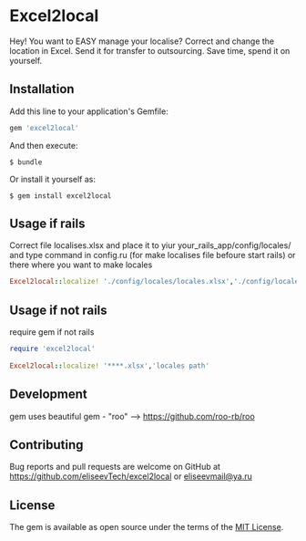 # Excel2local
Hey! You want to EASY manage your localise?
Correct and change the location in Excel. Send it for transfer to outsourcing. Save time, spend it on yourself.

## Installation

Add this line to your application's Gemfile:
```ruby
gem 'excel2local'
```

And then execute:

    $ bundle

Or install it yourself as:

    $ gem install excel2local

## Usage if rails
Correct file localises.xlsx and place it to yiur your_rails_app/config/locales/
and type command in config.ru (for make localises file befoure start rails) or there where you want to make locales
```ruby
Excel2local::localize! './config/locales/locales.xlsx','./config/locales'
```

## Usage if not rails
require gem if not rails
```ruby
require 'excel2local' 
 
Excel2local::localize! '****.xlsx','locales path'
```


## Development
gem uses beautiful gem - "roo"  --> https://github.com/roo-rb/roo


## Contributing

Bug reports and pull requests are welcome on GitHub at https://github.com/eliseevTech/excel2local or eliseevmail@ya.ru

## License

The gem is available as open source under the terms of the [MIT License](https://opensource.org/licenses/MIT).
